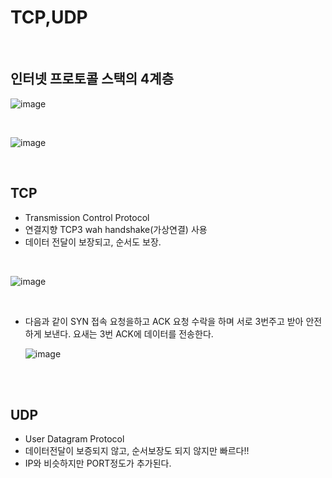 
# TCP,UDP

<br>

## 인터넷 프로토콜 스택의 4계층

![image](https://github.com/MarkZiRo/spring-project/assets/37473857/02cbf17e-0d1b-4e38-a922-cef148249c9c)


<br>


![image](https://github.com/MarkZiRo/spring-project/assets/37473857/2b04aeb7-4307-4a2d-b465-5db2aa6a6317)



<br>



## TCP
- Transmission Control Protocol
- 연결지향 TCP3 wah handshake(가상연결) 사용
- 데이터 전달이 보장되고, 순서도 보장.
   
<br>

  ![image](https://github.com/MarkZiRo/spring-project/assets/37473857/5943bcf9-effa-47f1-aee7-b08e8de6a43f)



<br>

- 다음과 같이 SYN 접속 요청을하고 ACK 요청 수락을 하며 서로 3번주고 받아 안전하게 보낸다. 요새는 3번 ACK에 데이터를 전송한다.


  ![image](https://github.com/MarkZiRo/spring-project/assets/37473857/c76225d9-daa3-4366-b431-d842f6a259cb)

  

<br>

<br>

## UDP
- User Datagram Protocol
- 데이터전달이 보증되지 않고, 순서보장도 되지 않지만 빠르다!!
- IP와 비슷하지만 PORT정도가 추가된다.
